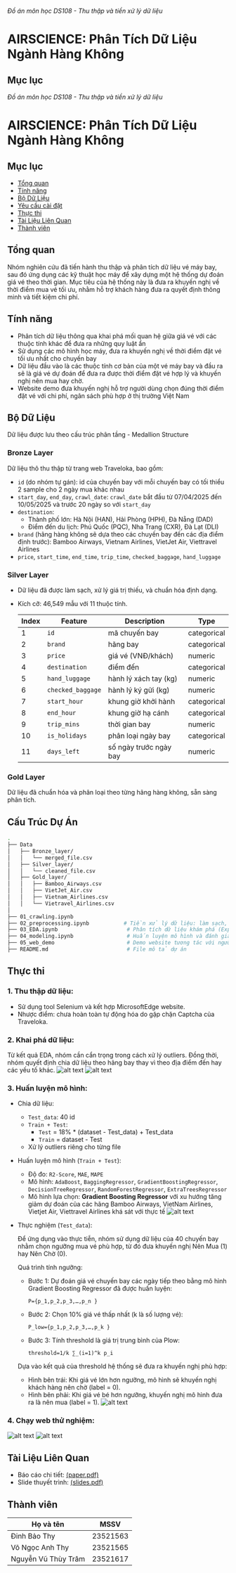 _Đồ án môn học DS108 - Thu thập và tiền xử lý dữ liệu_
# AIRSCIENCE: Phân Tích Dữ Liệu Ngành Hàng Không

## Mục lục
_Đồ án môn học DS108 - Thu thập và tiền xử lý dữ liệu_

# AIRSCIENCE: Phân Tích Dữ Liệu Ngành Hàng Không

## Mục lục
- [Tổng quan](#tổng-quan)
- [Tính năng](#tính-năng)
- [Bộ Dữ Liệu](#bộ-dữ-liệu)
- [Yêu cầu cài đặt](#yêu-cầu-cài-đặt)
- [Thực thi](#thực-thi)
- [Tài Liệu Liên Quan](#tài-liệu-liên-quan)
- [Thành viên](#thành-viên)

## Tổng quan
Nhóm nghiên cứu đã tiến hành thu thập và phân tích dữ liệu vé máy bay, sau đó ứng dụng các kỹ thuật học máy để xây dựng một hệ thống dự đoán giá vé theo thời gian. Mục tiêu của hệ thống này là đưa ra khuyến nghị về thời điểm mua vé tối ưu, nhằm hỗ trợ khách hàng đưa ra quyết định thông minh và tiết kiệm chi phí.

## Tính năng
- Phân tích dữ liệu thông qua khai phá mối quan hệ giữa giá vé với các thuộc tính khác để đưa ra những quy luật ẩn
- Sử dụng các mô hình học máy, đưa ra khuyến nghị về thời điểm đặt vé tối ưu nhất cho chuyến bay
- Dữ liệu đầu vào là các thuộc tính cơ bản của một vé máy bay và đầu ra sẽ là giá vé dự đoán để đưa ra được thời điểm đặt vé hợp lý và khuyến nghị nên mua hay chờ.
- Website demo đưa khuyến nghị hỗ trợ người dùng chọn đúng thời điểm đặt vé với chi phí, ngân sách phù hợp ở thị trường Việt Nam

## Bộ Dữ Liệu

Dữ liệu được lưu theo cấu trúc phân tầng - Medallion Structure

### Bronze Layer 
Dữ liệu thô thu thập từ trang web Traveloka, bao gồm:
- `id` (do nhóm tự gán): id của chuyến bay với mỗi chuyến bay có tối thiểu 2 sample cho 2 ngày mua khác nhau
- `start_day`, `end_day`, `crawl_date`: `crawl_date` bắt đầu từ 07/04/2025 đến 10/05/2025 và trước 20 ngày so với `start_day`
- `destination`: 
    - Thành phố lớn: Hà Nội (HAN), Hải Phòng (HPH), Đà Nẵng (DAD)
    - Điểm đến du lịch: Phú Quốc (PQC), Nha Trang (CXR), Đà Lạt (DLI)
- `brand` (hãng hàng không sẽ dựa theo các chuyến bay đến các địa điểm định trước): Bamboo Airways, Vietnam Airlines, VietJet Air, Viettravel Airlines
- `price`, `start_time`, `end_time`,  `trip_time`, `checked_baggage`, `hand_luggage`

### Silver Layer
- Dữ liệu đã được làm sạch, xử lý giá trị thiếu, và chuẩn hóa định dạng.
- Kích cỡ: 46,549 mẫu với 11 thuộc tính.

    | Index | Feature           | Description                   | Type         |
    |-------|-------------------|-------------------------------|--------------|
    | 1     | `id`              | mã chuyến bay                 | categorical  |
    | 2     | `brand`           | hãng bay                      | categorical  |
    | 3     | `price`           | giá vé (VNĐ/khách)            | numeric      |
    | 4     | `destination`     | điểm đến                      | categorical  |
    | 5     | `hand_luggage`    | hành lý xách tay (kg)         | numeric      |
    | 6     | `checked_baggage` | hành lý ký gửi (kg)           | numeric      |
    | 7     | `start_hour`      | khung giờ khởi hành           | categorical  |
    | 8     | `end_hour`        | khung giờ hạ cánh             | categorical  |
    | 9     | `trip_mins`       | thời gian bay                 | numeric      |
    | 10    | `is_holidays`     | phân loại ngày bay            | categorical  |
    | 11    | `days_left`       | số ngày trước ngày bay       | numeric      |

### Gold Layer
Dữ liệu đã chuẩn hóa và phân loại theo từng hãng hàng không, sẵn sàng phân tích.

## Cấu Trúc Dự Án
```bash
.
├── Data
│   ├── Bronze_layer/
│   │   └── merged_file.csv           
│   ├── Silver_layer/
│   │   └── cleaned_file.csv          
│   ├── Gold_layer/
│   │   ├── Bamboo_Airways.csv
│   │   ├── VietJet_Air.csv
│   │   ├── Vietnam_Airlines.csv
│   │   └── Vietravel_Airlines.csv   
│
├── 01_crawling.ipynb                
├── 02_preprocessing.ipynb           # Tiền xử lý dữ liệu: làm sạch, định dạng, xử lý thiếu
├── 03_EDA.ipynb                      # Phân tích dữ liệu khám phá (Exploratory Data Analysis)
├── 04_modeling.ipynb                 # Huấn luyện mô hình và đánh giá kết quả
├── 05_web_demo                       # Demo website tương tác với người dùng
├── README.md                         # File mô tả dự án
```
## Thực thi
### 1. Thu thập dữ liệu:
- Sử dụng tool Selenium và kết hợp MicrosoftEdge website.
- Nhược điểm: chưa hoàn toàn tự động hóa do gặp chặn Captcha của Traveloka.

### 2. Khai phá dữ liệu:
Từ kết quả EDA, nhóm cần cẩn trọng trong cách xử lý outliers. Đồng thời, nhóm quyết định chia dữ liệu theo hãng bay thay vì theo địa điểm đến hay các yếu tố khác. 
    ![alt text](image.png)
    ![alt text](image-1.png)

### 3. Huấn luyện mô hình:
- Chia dữ liệu:
    - `Test_data`: 40 id
    - `Train + Test`:
        - `Test` = 18% * (dataset - Test_data) + Test_data
        - `Train` = dataset - Test
    - Xử lý outliers riêng cho từng file

- Huấn luyện mô hình (`Train + Test`):
    - Độ đo: `R2-Score`, `MAE`, `MAPE`
    - Mô hình: `AdaBoost`, `BaggingRegressor`, `GradientBoostingRegressor`, `DecisionTreeRegressor`, `RandomForestRegressor`, `ExtraTreesRegressor`
    - Mô hình lựa chọn: **Gradient Boosting Regressor** với xu hướng tăng giảm dự đoán của các hãng Bamboo Airways, VietNam Airlines, Vietjet Air, Viettravel Airlines khá sát với thực tế
    ![alt text](image-8.png)

- Thực nghiệm (`Test_data`):
    
    
    Để ứng dụng vào thực tiễn, nhóm sử dụng dữ liệu của 40 chuyến bay nhằm chọn ngưỡng mua vé phù hợp, từ đó đưa khuyến nghị Nên Mua (1) hay Nên Chờ (0).

    Quá trình tính ngưỡng:
    - Bước 1: Dự đoán giá vé chuyến bay các ngày tiếp theo bằng mô hình Gradient Boosting Regressor đã được huấn luyện:
        
        
        `P={p_1,p_2,p_3,…,p_n }`
    - Bước 2: Chọn 10% giá vé thấp nhất (k là số lượng vé):
        
        `P_low={p_1,p_2,p_3,…,p_k }`
    - Bước 3: Tính threshold là giá trị trung bình của Plow:
        
        
        `threshold=1/k ∑_(i=1)^k p_i` 


    Dựa vào kết quả của threshold hệ thống sẽ đưa ra khuyến nghị phù hợp:
    - Hình bên trái: Khi giá vé lớn hơn ngưỡng, mô hình sẽ khuyến nghị khách hàng nên chờ (label = 0). 
    - Hình bên phải: Khi giá vé bé hơn ngưỡng, khuyến nghị mô hình đưa ra là nên mua (label = 1).
    ![alt text](image-6.png)

### 4. Chạy web thử nghiệm:
![alt text](image-4.png)
![alt text](image-3.png)

## Tài Liệu Liên Quan
- Báo cáo chi tiết: [(paper.pdf)](./paper.pdf)  
- Slide thuyết trình: [(slides.pdf)](./slides.pdf)

## Thành viên
| Họ và tên              | MSSV       |
|------------------------|------------|
| Đinh Bảo Thy           | 23521563   |
| Võ Ngọc Anh Thy        | 23521565   |
| Nguyễn Vũ Thùy Trâm    | 23521617   |

